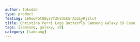 ```yaml
---
author: tokodab
type: product
featimg: 169ooPbt0BysVfZkVdGkSrAb2LyRjzlc4
title: Christina Perri Logo Butterfly Samsung Galaxy S9 Case
tags: [samsung, galaxy, s9]
category: [samsung]
---
```

